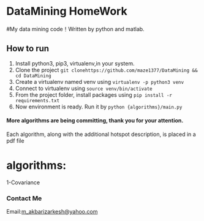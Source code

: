 DataMining HomeWork
==========
#My data mining code！Written by python and matlab.

## How to run
1. Install python3, pip3, virtualenv,in your system.
2. Clone the project `git clonehttps://github.com/maze1377/DataMining && cd DataMining`
3. Create a virtualenv named venv using `virtualenv -p python3 venv`
4. Connect to virtualenv using `source venv/bin/activate`
5. From the project folder, install packages using `pip install -r requirements.txt`
6. Now environment is ready. Run it by `python {algorithms}/main.py`

#### More algorithms are being committing, thank you for your attention.  

Each algorithm, along with the additional hotspot description, is placed in a pdf file

# algorithms:

1-Covariance 

### Contact Me

Email:m_akbarizarkesh@yahoo.com
